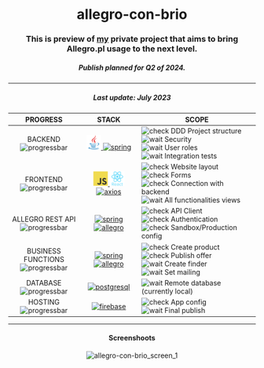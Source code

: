 <h1 align="center">allegro-con-brio</h1>

<h3 align="center">This is preview of <a href="https://github.com/p-wel" target="_blank" rel="noreferrer">my</a> private project that aims to bring Allegro.pl usage to the next level.</h3>

<h5 align="center">Publish planned for Q2 of 2024.</h5>

---
<h5 align="center">Last update: July 2023</h5>
<div align="center">
  
| PROGRESS | STACK | SCOPE |
| ------------- | ------------ | ------------- |
| <div align="center"> BACKEND <br> <img src="https://geps.dev/progress/45" alt="progressbar" height="17" height="17"/> </div> | <div align="center"> <a href="https://www.java.com" target="_blank" rel="noreferrer"> <img src="https://raw.githubusercontent.com/devicons/devicon/master/icons/java/java-original.svg" alt="java" width="30" height="30"/> </a> <a href="https://spring.io/" target="_blank" rel="noreferrer"> <img src="https://avatars.githubusercontent.com/u/5138804?s=48&v=4" alt="spring" width="30" height="30"/> </a> </div> | <img src="https://github.com/p-wel/allegro-con-brio/assets/75095360/f1c17213-8b54-426b-bac2-2bde5cb48950" alt="check" width="14" height="14"/> DDD Project structure <br> <img src="https://github.com/p-wel/allegro-con-brio/assets/75095360/c208c473-a642-4954-9a91-92f3d5ae87f8" alt="wait" width="14" height="14"/> Security <br> <img src="https://github.com/p-wel/allegro-con-brio/assets/75095360/c208c473-a642-4954-9a91-92f3d5ae87f8" alt="wait" width="14" height="14"/> User roles <br> <img src="https://github.com/p-wel/allegro-con-brio/assets/75095360/c208c473-a642-4954-9a91-92f3d5ae87f8" alt="wait" width="14" height="14"/> Integration tests |
| <div align="center"> FRONTEND <br> <img src="https://geps.dev/progress/55" alt="progressbar" height="17"/> </div> | <div align="center"> <a href="https://developer.mozilla.org/en-US/docs/Web/JavaScript" target="_blank" rel="noreferrer"> <img src="https://raw.githubusercontent.com/devicons/devicon/master/icons/javascript/javascript-original.svg" alt="javascript" width="30" height="30"/> </a> <a href="https://reactjs.org/" target="_blank" rel="noreferrer"> <img src="https://raw.githubusercontent.com/devicons/devicon/master/icons/react/react-original-wordmark.svg" alt="react" width="30" height="30"/> </a> <a href="https://axios-http.com/" target="_blank" rel="noreferrer"> <img src="https://avatars.githubusercontent.com/u/32372333?s=48&v=4" alt="axios" width="30" height="30"/> </a> </div> | <img src="https://github.com/p-wel/allegro-con-brio/assets/75095360/f1c17213-8b54-426b-bac2-2bde5cb48950" alt="check" width="14" height="14"/> Website layout <br> <img src="https://github.com/p-wel/allegro-con-brio/assets/75095360/f1c17213-8b54-426b-bac2-2bde5cb48950" alt="check" width="14" height="14"/> Forms <br> <img src="https://github.com/p-wel/allegro-con-brio/assets/75095360/f1c17213-8b54-426b-bac2-2bde5cb48950" alt="check" width="14" height="14"/> Connection with backend <br> <img src="https://github.com/p-wel/allegro-con-brio/assets/75095360/c208c473-a642-4954-9a91-92f3d5ae87f8" alt="wait" width="14" height="14"/> All functionalities views |
| <div align="center"> ALLEGRO REST API <br> <img src="https://geps.dev/progress/100" alt="progressbar" height="17"/> </div> | <div align="center"> <a href="https://spring.io/" target="_blank" rel="noreferrer"> <img src="https://avatars.githubusercontent.com/u/5138804?s=48&v=4" alt="spring" width="30" height="30"/> </a> <a href="https://developer.allegro.pl/documentation" target="_blank" rel="noreferrer"> <img src="https://a.allegroimg.com/original/343297/28c4320247179d1326a0c73a423e/logo-allegro-bcec72b532" alt="allegro" width="30" height="30"/> </a> </div> | <img src="https://github.com/p-wel/allegro-con-brio/assets/75095360/f1c17213-8b54-426b-bac2-2bde5cb48950" alt="check" width="14" height="14"/> API Client <br> <img src="https://github.com/p-wel/allegro-con-brio/assets/75095360/f1c17213-8b54-426b-bac2-2bde5cb48950" alt="check" width="14" height="14"/> Authentication <br> <img src="https://github.com/p-wel/allegro-con-brio/assets/75095360/f1c17213-8b54-426b-bac2-2bde5cb48950" alt="check" width="14" height="14"/> Sandbox/Production config |
| <div align="center"> BUSINESS FUNCTIONS <br> <img src="https://geps.dev/progress/50" alt="progressbar" height="17"/> </div> | <div align="center"> <a href="https://spring.io/" target="_blank" rel="noreferrer"> <img src="https://avatars.githubusercontent.com/u/5138804?s=48&v=4" alt="spring" width="30" height="30"/> </a> <a href="https://developer.allegro.pl/documentation" target="_blank" rel="noreferrer"> <img src="https://a.allegroimg.com/original/343297/28c4320247179d1326a0c73a423e/logo-allegro-bcec72b532" alt="allegro" width="30" height="30"/> </a> </div> | <img src="https://github.com/p-wel/allegro-con-brio/assets/75095360/f1c17213-8b54-426b-bac2-2bde5cb48950" alt="check" width="14" height="14"/> Create product <br> <img src="https://github.com/p-wel/allegro-con-brio/assets/75095360/f1c17213-8b54-426b-bac2-2bde5cb48950" alt="check" width="14" height="14"/> Publish offer <br> <img src="https://github.com/p-wel/allegro-con-brio/assets/75095360/c208c473-a642-4954-9a91-92f3d5ae87f8" alt="wait" width="14" height="14"/> Create finder <br> <img src="https://github.com/p-wel/allegro-con-brio/assets/75095360/c208c473-a642-4954-9a91-92f3d5ae87f8" alt="wait" width="14" height="14"/> Set mailing |
| <div align="center"> DATABASE <br> <img src="https://geps.dev/progress/50" alt="progressbar" height="17"/> </div> | <div align="center"> <a href="https://www.postgresql.org" target="_blank" rel="noreferrer"> <img src="https://www.postgresql.org/media/img/about/press/elephant.png" alt="postgresql" width="30" height="30"/> </a> </div> | <img src="https://github.com/p-wel/allegro-con-brio/assets/75095360/c208c473-a642-4954-9a91-92f3d5ae87f8" alt="wait" width="14" height="14"/> Remote database (currently local) |
| <div align="center"> HOSTING <br> <img src="https://geps.dev/progress/75" alt="progressbar" height="17"/> </div> | <div align="center"> <a href="https://firebase.google.com/" target="_blank" rel="noreferrer"> <img src="https://www.vectorlogo.zone/logos/firebase/firebase-icon.svg" alt="firebase" width="30" height="30"/> </a> </div> | <img src="https://github.com/p-wel/allegro-con-brio/assets/75095360/f1c17213-8b54-426b-bac2-2bde5cb48950" alt="check" width="14" height="14"/> App config <br> <img src="https://github.com/p-wel/allegro-con-brio/assets/75095360/c208c473-a642-4954-9a91-92f3d5ae87f8" alt="wait" width="14" height="14"/> Final publish |
</div>

---
<h4 align="center">Screenshoots</h5>
<div align="center"> <img src="https://github.com/p-wel/allegro-con-brio/assets/75095360/5259c7b4-4ff0-4139-a169-9b9de8aa1fe1" alt="allegro-con-brio_screen_1" width="920  " height="600"/> </div>
